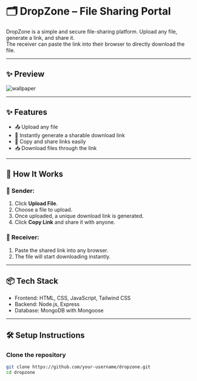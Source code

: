 # 🗂️ DropZone – File Sharing Portal

DropZone is a simple and secure file-sharing platform. Upload any file, generate a link, and share it.  
The receiver can paste the link into their browser to directly download the file.

---

## ✨ Preview

![wallpaper](https://github.com/user-attachments/assets/c676d0d1-a4be-489a-b13a-32e01a218e9f)


---

## ✨ Features

- 📤 Upload any file  
- 🔗 Instantly generate a sharable download link  
- 📎 Copy and share links easily  
- 📥 Download files through the link  

---

## 🚀 How It Works

### 👤 Sender:
1. Click **Upload File**.
2. Choose a file to upload.
3. Once uploaded, a unique download link is generated.
4. Click **Copy Link** and share it with anyone.

### 👥 Receiver:
1. Paste the shared link into any browser.
2. The file will start downloading instantly.

---

## 📦 Tech Stack

- Frontend: HTML, CSS, JavaScript, Tailwind CSS  
- Backend: Node.js, Express  
- Database: MongoDB with Mongoose  

---

## 🛠️ Setup Instructions

### Clone the repository
```bash
git clone https://github.com/your-username/dropzone.git
cd dropzone
